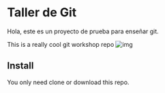 # Taller de Git
Hola, este es un proyecto de prueba para enseñar git.


This is a really cool git workshop repo
![img](https://i.imgur.com/SIwjNWm.png)

## Install
You only need clone or download this repo.
